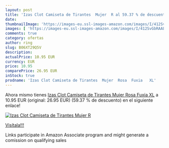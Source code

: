 ```yaml
---
layout: post
title: 'Izas Clot Camiseta de Tirantes  Mujer  R al 59.37 % de descuento'
date: 
thumbnailImage: 'https://images-eu.ssl-images-amazon.com/images/I/412SvGbRAAL._SL200_.jpg'
images: [ 'https://images-eu.ssl-images-amazon.com/images/I/412SvGbRAAL._SL200_.jpg' ]
comments: true
category: ofertas
author: ring
slug: B06XT29Q5V
description:
actualPrice: 10.95 EUR
currency: EUR
price: 10.95
comparePrice: 26.95 EUR
inStock: true
prodname: 'Izas Clot Camiseta de Tirantes  Mujer  Rosa  Fuxia   XL'
---
```


Ahora mismo tienes [Izas Clot Camiseta de Tirantes  Mujer  Rosa  Fuxia   XL](https://www.amazon.es/dp/B06XT29Q5V/?tag=tolees-21) a 10.95 EUR (original: 26.95 EUR) (59.37 %  de descuento) en el siguiente enlace!

[![Izas Clot Camiseta de Tirantes  Mujer  R](https://images-eu.ssl-images-amazon.com/images/I/412SvGbRAAL._SL200_.jpg)](https://www.amazon.es/dp/B06XT29Q5V/?tag=tolees-21)

[Visítala!!!](https://www.amazon.es/dp/B06XT29Q5V/?tag=tolees-21)

Links participate in Amazon Associate program and might generate a comission on qualifying sales
